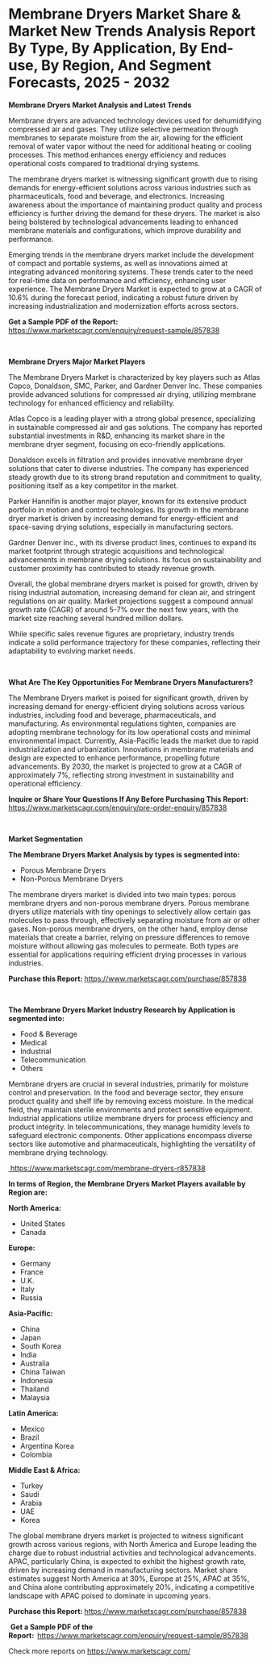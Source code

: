 <p><h1>Membrane Dryers Market Share & Market New Trends Analysis Report By Type, By Application, By End-use, By Region, And Segment Forecasts, 2025 - 2032</h1></p><p><strong>Membrane Dryers Market Analysis and Latest Trends</strong></p>
<p><p>Membrane dryers are advanced technology devices used for dehumidifying compressed air and gases. They utilize selective permeation through membranes to separate moisture from the air, allowing for the efficient removal of water vapor without the need for additional heating or cooling processes. This method enhances energy efficiency and reduces operational costs compared to traditional drying systems.</p><p>The membrane dryers market is witnessing significant growth due to rising demands for energy-efficient solutions across various industries such as pharmaceuticals, food and beverage, and electronics. Increasing awareness about the importance of maintaining product quality and process efficiency is further driving the demand for these dryers. The market is also being bolstered by technological advancements leading to enhanced membrane materials and configurations, which improve durability and performance.</p><p>Emerging trends in the membrane dryers market include the development of compact and portable systems, as well as innovations aimed at integrating advanced monitoring systems. These trends cater to the need for real-time data on performance and efficiency, enhancing user experience. The Membrane Dryers Market is expected to grow at a CAGR of 10.6% during the forecast period, indicating a robust future driven by increasing industrialization and modernization efforts across sectors.</p></p>
<p><strong>Get a Sample PDF of the Report:&nbsp;</strong> <a href="https://www.marketscagr.com/enquiry/request-sample/857838?utm_campaign=2991&utm_medium=2&utm_source=Github&utm_content=ia&utm_term=09042025&utm_id=membrane-dryers">https://www.marketscagr.com/enquiry/request-sample/857838</a></p>
<p>&nbsp;</p>
<p><strong>Membrane Dryers Major Market Players</strong></p>
<p><p>The Membrane Dryers Market is characterized by key players such as Atlas Copco, Donaldson, SMC, Parker, and Gardner Denver Inc. These companies provide advanced solutions for compressed air drying, utilizing membrane technology for enhanced efficiency and reliability.</p><p>Atlas Copco is a leading player with a strong global presence, specializing in sustainable compressed air and gas solutions. The company has reported substantial investments in R&D, enhancing its market share in the membrane dryer segment, focusing on eco-friendly applications.</p><p>Donaldson excels in filtration and provides innovative membrane dryer solutions that cater to diverse industries. The company has experienced steady growth due to its strong brand reputation and commitment to quality, positioning itself as a key competitor in the market.</p><p>Parker Hannifin is another major player, known for its extensive product portfolio in motion and control technologies. Its growth in the membrane dryer market is driven by increasing demand for energy-efficient and space-saving drying solutions, especially in manufacturing sectors.</p><p>Gardner Denver Inc., with its diverse product lines, continues to expand its market footprint through strategic acquisitions and technological advancements in membrane drying solutions. Its focus on sustainability and customer proximity has contributed to steady revenue growth.</p><p>Overall, the global membrane dryers market is poised for growth, driven by rising industrial automation, increasing demand for clean air, and stringent regulations on air quality. Market projections suggest a compound annual growth rate (CAGR) of around 5-7% over the next few years, with the market size reaching several hundred million dollars.</p><p>While specific sales revenue figures are proprietary, industry trends indicate a solid performance trajectory for these companies, reflecting their adaptability to evolving market needs.</p></p>
<p>&nbsp;</p>
<p><strong>What Are The Key Opportunities For Membrane Dryers Manufacturers?</strong></p>
<p><p>The Membrane Dryers market is poised for significant growth, driven by increasing demand for energy-efficient drying solutions across various industries, including food and beverage, pharmaceuticals, and manufacturing. As environmental regulations tighten, companies are adopting membrane technology for its low operational costs and minimal environmental impact. Currently, Asia-Pacific leads the market due to rapid industrialization and urbanization. Innovations in membrane materials and design are expected to enhance performance, propelling future advancements. By 2030, the market is projected to grow at a CAGR of approximately 7%, reflecting strong investment in sustainability and operational efficiency.</p></p>
<p><strong>Inquire or Share Your Questions If Any Before Purchasing This Report:</strong> <a href="https://www.marketscagr.com/enquiry/pre-order-enquiry/857838?utm_campaign=2991&utm_medium=2&utm_source=Github&utm_content=ia&utm_term=09042025&utm_id=membrane-dryers">https://www.marketscagr.com/enquiry/pre-order-enquiry/857838</a></p>
<p>&nbsp;</p>
<p><strong>Market Segmentation</strong></p>
<p><strong>The Membrane Dryers Market Analysis by types is segmented into:</strong></p>
<p><ul><li>Porous Membrane Dryers</li><li>Non-Porous Membrane Dryers</li></ul></p>
<p><p>The membrane dryers market is divided into two main types: porous membrane dryers and non-porous membrane dryers. Porous membrane dryers utilize materials with tiny openings to selectively allow certain gas molecules to pass through, effectively separating moisture from air or other gases. Non-porous membrane dryers, on the other hand, employ dense materials that create a barrier, relying on pressure differences to remove moisture without allowing gas molecules to permeate. Both types are essential for applications requiring efficient drying processes in various industries.</p></p>
<p><strong>Purchase this Report:&nbsp;</strong><a href="https://www.marketscagr.com/purchase/857838?utm_campaign=2991&utm_medium=2&utm_source=Github&utm_content=ia&utm_term=09042025&utm_id=membrane-dryers">https://www.marketscagr.com/purchase/857838</a></p>
<p>&nbsp;</p>
<p><strong>The Membrane Dryers Market Industry Research by Application is segmented into:</strong></p>
<p><ul><li>Food & Beverage</li><li>Medical</li><li>Industrial</li><li>Telecommunication</li><li>Others</li></ul></p>
<p><p>Membrane dryers are crucial in several industries, primarily for moisture control and preservation. In the food and beverage sector, they ensure product quality and shelf life by removing excess moisture. In the medical field, they maintain sterile environments and protect sensitive equipment. Industrial applications utilize membrane dryers for process efficiency and product integrity. In telecommunications, they manage humidity levels to safeguard electronic components. Other applications encompass diverse sectors like automotive and pharmaceuticals, highlighting the versatility of membrane drying technology.</p></p>
<p><a href="https://www.marketscagr.com/membrane-dryers-r857838?utm_campaign=2991&utm_medium=2&utm_source=Github&utm_content=ia&utm_term=09042025&utm_id=membrane-dryers">&nbsp;https://www.marketscagr.com/membrane-dryers-r857838</a></p>
<p><strong>In terms of Region, the Membrane Dryers Market Players available by Region are:</strong></p>
<p>
    <p> <strong> North America: </strong>
        <ul>
            <li>United States</li>
            <li>Canada</li>
        </ul>
        </p> 
    <p> <strong> Europe: </strong>
        <ul>
            <li>Germany</li>
            <li>France</li>
            <li>U.K.</li>
            <li>Italy</li>
            <li>Russia</li>
        </ul>
        </p> 
    <p> <strong> Asia-Pacific: </strong>
        <ul>
            <li>China</li>
            <li>Japan</li>
            <li>South Korea</li>
            <li>India</li>
            <li>Australia</li>
            <li>China Taiwan</li>
            <li>Indonesia</li>
            <li>Thailand</li>
            <li>Malaysia</li>
        </ul>
        </p> 
    <p> <strong> Latin America: </strong>
        <ul>
            <li>Mexico</li>
            <li>Brazil</li>
            <li>Argentina Korea</li>
            <li>Colombia</li>
        </ul>
        </p> 
    <p> <strong> Middle East & Africa: </strong>
        <ul>
            <li>Turkey</li>
            <li>Saudi</li>
            <li>Arabia</li>
            <li>UAE</li>
            <li>Korea</li>
        </ul>
    </p>
    </p>
<p><p>The global membrane dryers market is projected to witness significant growth across various regions, with North America and Europe leading the charge due to robust industrial activities and technological advancements. APAC, particularly China, is expected to exhibit the highest growth rate, driven by increasing demand in manufacturing sectors. Market share estimates suggest North America at 30%, Europe at 25%, APAC at 35%, and China alone contributing approximately 20%, indicating a competitive landscape with APAC poised to dominate in upcoming years.</p></p>
<p><strong>Purchase this Report: </strong><a href="https://www.marketscagr.com/purchase/857838?utm_campaign=2991&utm_medium=2&utm_source=Github&utm_content=ia&utm_term=09042025&utm_id=membrane-dryers">https://www.marketscagr.com/purchase/857838</a></p>
<p>&nbsp;<strong>Get a Sample PDF of the Report:&nbsp;&nbsp;</strong><a href="https://www.marketscagr.com/enquiry/request-sample/857838?utm_campaign=2991&utm_medium=2&utm_source=Github&utm_content=ia&utm_term=09042025&utm_id=membrane-dryers">https://www.marketscagr.com/enquiry/request-sample/857838</a></p>
<p><strong></strong></p>
<p>Check more reports on <a href="https://www.marketscagr.com/?utm_campaign=2991&utm_medium=2&utm_source=Github&utm_content=ia&utm_term=09042025&utm_id=membrane-dryers">https://www.marketscagr.com/</a></p>